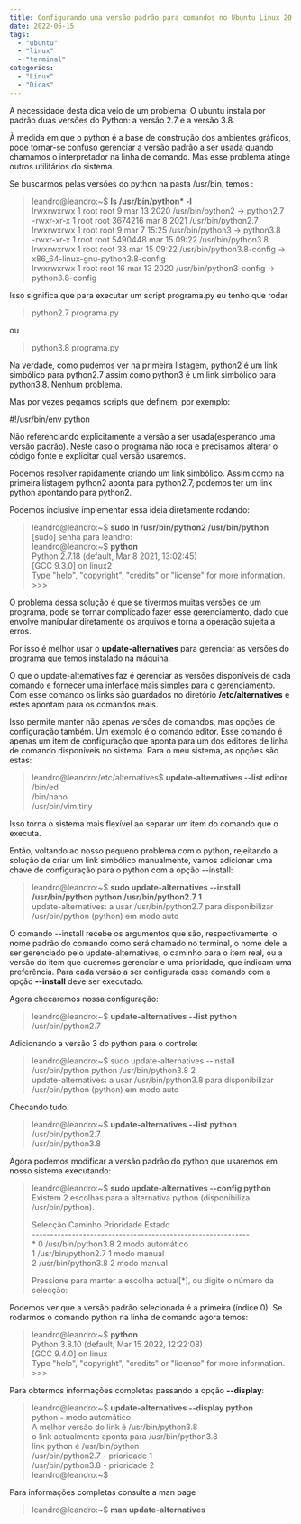 ```yaml
---
title: Configurando uma versão padrão para comandos no Ubuntu Linux 20.04
date: 2022-06-15
tags:
  - "ubuntu"
  - "linux"
  - "terminal"	
categories:
  - "Linux"
  - "Dicas"
---
```

A necessidade desta dica veio de um problema: O ubuntu instala por padrão duas versões do Python: a versão 2.7 e a versão 3.8. 

À medida em que o python é a base de construção dos ambientes gráficos, pode tornar-se confuso 
gerenciar a versão padrão a ser usada quando chamamos o interpretador na linha de comando. Mas esse problema atinge outros utilitários do sistema.
<!--more-->

Se buscarmos pelas versões do python na pasta /usr/bin, temos :

>leandro@leandro:~$ **ls /usr/bin/python\* -l**  
>lrwxrwxrwx 1 root root       9 mar 13  2020 /usr/bin/python2 -> python2.7  
>-rwxr-xr-x 1 root root 3674216 mar  8  2021 /usr/bin/python2.7  
>lrwxrwxrwx 1 root root       9 mar  7 15:25 /usr/bin/python3 -> python3.8  
>-rwxr-xr-x 1 root root 5490448 mar 15 09:22 /usr/bin/python3.8  
>lrwxrwxrwx 1 root root      33 mar 15 09:22 /usr/bin/python3.8-config -> x86_64-linux-gnu-python3.8-config  
>lrwxrwxrwx 1 root root      16 mar 13  2020 /usr/bin/python3-config -> python3.8-config  

Isso significa que para executar um script programa.py eu tenho que rodar

> python2.7 programa.py

ou

> python3.8 programa.py

Na verdade, como pudemos ver na primeira listagem, python2 é um link simbólico para python2.7 assim como python3 é um link simbólico para python3.8. Nenhum problema.

Mas por vezes pegamos scripts que definem, por exemplo:

#!/usr/bin/env python

Não referenciando explicitamente a versão a ser usada(esperando uma versão padrão). Neste caso o programa não roda e precisamos alterar o código fonte e explicitar qual versão usaremos.

Podemos resolver rapidamente criando um link simbólico. Assim como na primeira listagem python2 aponta para python2.7, podemos ter um
link python apontando para python2.

Podemos inclusive implementar essa ideia diretamente rodando:

>leandro@leandro:~$ **sudo ln /usr/bin/python2 /usr/bin/python**  
>[sudo] senha para leandro:   
>leandro@leandro:~$ **python**  
>Python 2.7.18 (default, Mar  8 2021, 13:02:45)   
>[GCC 9.3.0] on linux2  
>Type "help", "copyright", "credits" or "license" for more information.  
>\>\>\>  

O problema dessa solução é que se tivermos muitas versões de um programa, pode se tornar complicado fazer esse gerenciamento, dado que envolve manipular diretamente os arquivos e torna a operação sujeita a erros.

Por isso é melhor usar o **update-alternatives** para gerenciar as versões do programa que temos instalado na máquina.

O que o update-alternatives faz é gerenciar as versões disponíveis de cada comando e fornecer uma interface mais simples para o gerenciamento. Com esse comando os links são guardados no diretório **/etc/alternatives** e estes 
apontam para os comandos reais. 

Isso permite manter não apenas versões de comandos, mas opções de configuração também. Um exemplo é o comando editor. Esse comando é apenas um item de configuração que aponta para um dos editores de linha de comando disponíveis 
no sistema. Para o meu sistema, as opções são estas:

>leandro@leandro:/etc/alternatives$ **update-alternatives --list editor**  
>/bin/ed  
>/bin/nano  
>/usr/bin/vim.tiny  

Isso torna o sistema mais flexível ao separar um item do comando que o executa.

Então, voltando ao nosso pequeno problema com o python, rejeitando a solução de criar um link simbólico manualmente, vamos adicionar uma chave de configuração para o python com a opção --install:

>leandro@leandro:~$ **sudo update-alternatives --install /usr/bin/python  python /usr/bin/python2.7 1**  
>update-alternatives: a usar /usr/bin/python2.7 para disponibilizar /usr/bin/python (python) em modo auto  

O comando --install recebe os argumentos <link> <nome> <caminho> <prioridade> que são, respectivamente: o nome padrão do comando como será chamado no terminal, o nome dele a ser gerenciado pelo update-alternatives, o caminho para o
item real, ou a versão do item que queremos gerenciar e uma prioridade, que indicam uma preferência. Para cada versão a ser configurada esse comando com a opção **--install** deve ser executado.

Agora checaremos nossa configuração:

>leandro@leandro:~$ **update-alternatives --list python**  
>/usr/bin/python2.7  

Adicionando a versão 3 do python para o controle:

>leandro@leandro:~$ sudo update-alternatives --install /usr/bin/python  python /usr/bin/python3.8 2  
>update-alternatives: a usar /usr/bin/python3.8 para disponibilizar /usr/bin/python (python) em modo auto  

Checando tudo:

>leandro@leandro:~$ **update-alternatives --list python**  
>/usr/bin/python2.7  
>/usr/bin/python3.8  

Agora podemos modificar a versão padrão do python que usaremos em nosso sistema executando:

>leandro@leandro:~$ **sudo update-alternatives --config python**  
>Existem 2 escolhas para a alternativa python (disponibiliza /usr/bin/python).  
>  
>Selecção   Caminho             Prioridade Estado  
>\------------------------------------------------------------  
>\* 0            /usr/bin/python3.8   2         modo automático  
>  1            /usr/bin/python2.7   1         modo manual  
>  2            /usr/bin/python3.8   2         modo manual  
>  
>Pressione <enter> para manter a escolha actual[*], ou digite o número da selecção:   

Podemos ver que a versão padrão selecionada é a primeira (índice 0). Se rodarmos o comando python na linha de comando agora temos:

>leandro@leandro:~$ **python**  
>Python 3.8.10 (default, Mar 15 2022, 12:22:08)   
>[GCC 9.4.0] on linux  
>Type "help", "copyright", "credits" or "license" for more information.  
>\>\>\>   

Para obtermos informações completas passando a opção **--display**:
>leandro@leandro:~$ **update-alternatives --display python**  
>python - modo automático  
>A melhor versão do link é /usr/bin/python3.8  
>  o link actualmente aponta para /usr/bin/python3.8  
>  link python é /usr/bin/python  
>/usr/bin/python2.7 - prioridade 1  
>/usr/bin/python3.8 - prioridade 2  
>leandro@leandro:~$  

Para informações completas consulte a man page

>leandro@leandro:~$ **man update-alternatives**  








